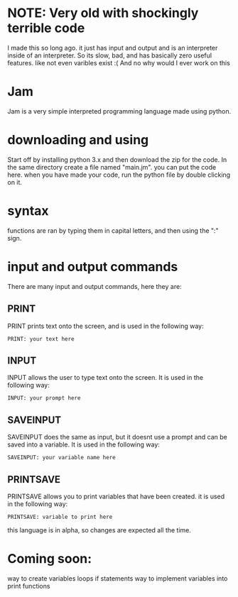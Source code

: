 # NOTE: Very old with shockingly terrible code
I made this so long ago. it just has input and output and is an interpreter inside of an interpreter.
So its slow, bad, and has basically zero useful features. like not even varibles exist :(
And no why would I ever work on this
# Jam
Jam is a very simple interpreted programming language made using python.
# downloading and using
Start off by installing python 3.x and then download the zip for the code. In the same directory create a file named "main.jm". you can put the code here. when you have made your code, run the python file by double clicking on it.
# syntax
functions are ran by typing them in capital letters, and then using the ":" sign.
# input and output commands
There are many input and output commands, here they are:
## PRINT
PRINT prints text onto the screen, and is used in the following way:

`PRINT: your text here`
## INPUT
INPUT allows the user to type text onto the screen. It is used in the following way:

`INPUT: your prompt here`
## SAVEINPUT
SAVEINPUT does the same as input, but it doesnt use a prompt and can be saved into a variable. It is used in the following way:

`SAVEINPUT: your variable name here`
## PRINTSAVE
PRINTSAVE allows you to print variables that have been created. it is used in the following way:

`PRINTSAVE: variable to print here`

this language is in alpha, so changes are expected all the time.
# Coming soon:
way to create variables
loops
if statements
way to implement variables into print functions
